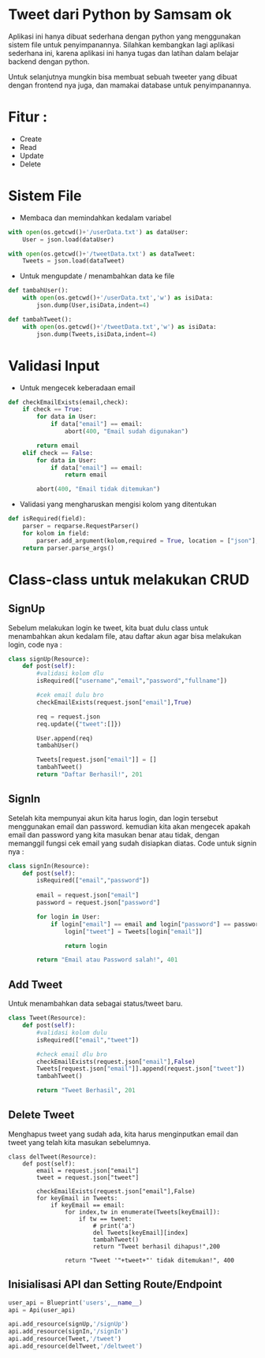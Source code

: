# Tweet dari Python by Samsam ok

Aplikasi ini hanya dibuat sederhana dengan python yang menggunakan sistem file untuk penyimpanannya. Silahkan kembangkan lagi aplikasi sederhana ini, karena aplikasi ini hanya tugas dan latihan dalam belajar backend dengan python.

Untuk selanjutnya mungkin bisa membuat sebuah tweeter yang dibuat dengan frontend nya juga, dan mamakai database untuk penyimpanannya.

# Fitur :
* Create
* Read
* Update
* Delete

# Sistem File
* Membaca dan memindahkan kedalam variabel
```python
with open(os.getcwd()+'/userData.txt') as dataUser:
    User = json.load(dataUser)

with open(os.getcwd()+'/tweetData.txt') as dataTweet:
    Tweets = json.load(dataTweet)
```

* Untuk mengupdate / menambahkan data ke file
```python
def tambahUser():
    with open(os.getcwd()+'/userData.txt','w') as isiData:
        json.dump(User,isiData,indent=4)

def tambahTweet():
    with open(os.getcwd()+'/tweetData.txt','w') as isiData:
        json.dump(Tweets,isiData,indent=4)
```

# Validasi Input

* Untuk mengecek keberadaan email
```python
def checkEmailExists(email,check):
    if check == True:
        for data in User:
            if data["email"] == email:
                abort(400, "Email sudah digunakan")

        return email
    elif check == False:
        for data in User:
            if data["email"] == email:
                return email

        abort(400, "Email tidak ditemukan")
```

* Validasi yang mengharuskan mengisi kolom yang ditentukan
```python
def isRequired(field):
    parser = reqparse.RequestParser()
    for kolom in field:
        parser.add_argument(kolom,required = True, location = ["json"], help = "Kolom "+kolom+" tidak ditemukan")
    return parser.parse_args()
```
# Class-class untuk melakukan CRUD
## SignUp
Sebelum melakukan login ke tweet, kita buat dulu class untuk menambahkan akun kedalam file, atau daftar akun agar bisa melakukan login, code nya :
```python
class signUp(Resource):
    def post(self):
        #validasi kolom dlu
        isRequired(["username","email","password","fullname"])

        #cek email dulu bro
        checkEmailExists(request.json["email"],True)

        req = request.json
        req.update({"tweet":[]})

        User.append(req)
        tambahUser()

        Tweets[request.json["email"]] = []
        tambahTweet()
        return "Daftar Berhasil!", 201    
```

## SignIn
Setelah kita mempunyai akun kita harus login, dan login tersebut menggunakan email dan password. kemudian kita akan mengecek apakah email dan password yang kita masukan benar atau tidak, dengan memanggil fungsi cek email yang sudah disiapkan diatas. Code untuk signin nya :
```python
class signIn(Resource):
    def post(self):
        isRequired(["email","password"])
        
        email = request.json["email"]
        password = request.json["password"]

        for login in User:
            if login["email"] == email and login["password"] == password:
                login["tweet"] = Tweets[login["email"]]

                return login

        return "Email atau Password salah!", 401
```

## Add Tweet
Untuk menambahkan data sebagai status/tweet baru.
```python
class Tweet(Resource):
    def post(self):
        #validasi kolom dulu
        isRequired(["email","tweet"])

        #check email dlu bro
        checkEmailExists(request.json["email"],False)
        Tweets[request.json["email"]].append(request.json["tweet"])
        tambahTweet()

        return "Tweet Berhasil", 201
```

## Delete Tweet
Menghapus tweet yang sudah ada, kita harus menginputkan email dan tweet yang telah kita masukan sebelumnya.

```ptyhon
class delTweet(Resource):
    def post(self):
        email = request.json["email"]
        tweet = request.json["tweet"]

        checkEmailExists(request.json["email"],False)
        for keyEmail in Tweets:
            if keyEmail == email:
                for index,tw in enumerate(Tweets[keyEmail]):
                    if tw == tweet:
                        # print('a')
                        del Tweets[keyEmail][index]
                        tambahTweet()
                        return "Tweet berhasil dihapus!",200
                
                return "Tweet '"+tweet+"' tidak ditemukan!", 400
```

## Inisialisasi API dan Setting Route/Endpoint

```python
user_api = Blueprint('users',__name__)
api = Api(user_api)

api.add_resource(signUp,'/signUp')
api.add_resource(signIn,'/signIn')
api.add_resource(Tweet,'/tweet')
api.add_resource(delTweet,'/deltweet')
```